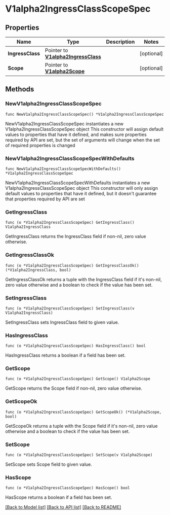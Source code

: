 # V1alpha2IngressClassScopeSpec

## Properties

Name | Type | Description | Notes
------------ | ------------- | ------------- | -------------
**IngressClass** | Pointer to [**V1alpha2IngressClass**](V1alpha2IngressClass.md) |  | [optional] 
**Scope** | Pointer to [**V1alpha2Scope**](V1alpha2Scope.md) |  | [optional] 

## Methods

### NewV1alpha2IngressClassScopeSpec

`func NewV1alpha2IngressClassScopeSpec() *V1alpha2IngressClassScopeSpec`

NewV1alpha2IngressClassScopeSpec instantiates a new V1alpha2IngressClassScopeSpec object
This constructor will assign default values to properties that have it defined,
and makes sure properties required by API are set, but the set of arguments
will change when the set of required properties is changed

### NewV1alpha2IngressClassScopeSpecWithDefaults

`func NewV1alpha2IngressClassScopeSpecWithDefaults() *V1alpha2IngressClassScopeSpec`

NewV1alpha2IngressClassScopeSpecWithDefaults instantiates a new V1alpha2IngressClassScopeSpec object
This constructor will only assign default values to properties that have it defined,
but it doesn't guarantee that properties required by API are set

### GetIngressClass

`func (o *V1alpha2IngressClassScopeSpec) GetIngressClass() V1alpha2IngressClass`

GetIngressClass returns the IngressClass field if non-nil, zero value otherwise.

### GetIngressClassOk

`func (o *V1alpha2IngressClassScopeSpec) GetIngressClassOk() (*V1alpha2IngressClass, bool)`

GetIngressClassOk returns a tuple with the IngressClass field if it's non-nil, zero value otherwise
and a boolean to check if the value has been set.

### SetIngressClass

`func (o *V1alpha2IngressClassScopeSpec) SetIngressClass(v V1alpha2IngressClass)`

SetIngressClass sets IngressClass field to given value.

### HasIngressClass

`func (o *V1alpha2IngressClassScopeSpec) HasIngressClass() bool`

HasIngressClass returns a boolean if a field has been set.

### GetScope

`func (o *V1alpha2IngressClassScopeSpec) GetScope() V1alpha2Scope`

GetScope returns the Scope field if non-nil, zero value otherwise.

### GetScopeOk

`func (o *V1alpha2IngressClassScopeSpec) GetScopeOk() (*V1alpha2Scope, bool)`

GetScopeOk returns a tuple with the Scope field if it's non-nil, zero value otherwise
and a boolean to check if the value has been set.

### SetScope

`func (o *V1alpha2IngressClassScopeSpec) SetScope(v V1alpha2Scope)`

SetScope sets Scope field to given value.

### HasScope

`func (o *V1alpha2IngressClassScopeSpec) HasScope() bool`

HasScope returns a boolean if a field has been set.


[[Back to Model list]](../README.md#documentation-for-models) [[Back to API list]](../README.md#documentation-for-api-endpoints) [[Back to README]](../README.md)


